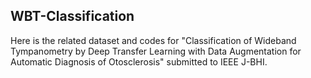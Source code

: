 ## WBT-Classification

Here is the related dataset and codes for "Classification of Wideband Tympanometry by Deep Transfer Learning with Data Augmentation for Automatic Diagnosis of Otosclerosis" submitted to IEEE J-BHI.
